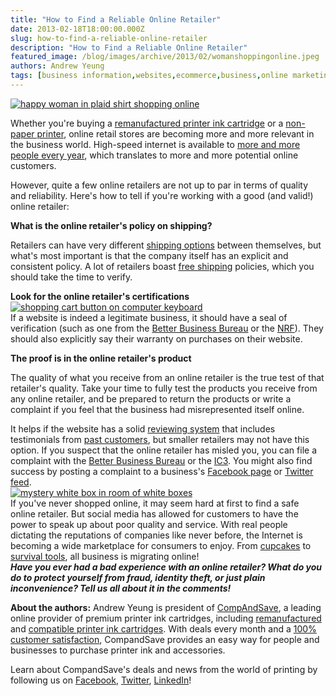 ```yaml
---
title: "How to Find a Reliable Online Retailer"
date: 2013-02-18T18:00:00.000Z
slug: how-to-find-a-reliable-online-retailer
description: "How to Find a Reliable Online Retailer"
featured_image: /blog/images/archive/2013/02/womanshoppingonline.jpeg
authors: Andrew Yeung
tags: [business information,websites,ecommerce,business,online marketing]
---
```


[![happy woman in plaid shirt shopping online](/blog/images/womanshoppingonline.jpeg "happy woman in plaid shirt shopping online")](/blog/images/womanshoppingonline.jpeg)

Whether you're buying a [remanufactured printer ink cartridge](https://search.compandsave.com/search?keywords=remanufactured) or a [non-paper printer](https://www.etsy.com/), online retail stores are becoming more and more relevant in the business world. High-speed internet is available to [more and more people every year](https://arstechnica.com/information-technology/2012/08/119-million-americans-lack-broadband-internet-fcc-reports/), which translates to more and more potential online customers.

However, quite a few online retailers are not up to par in terms of quality and reliability. Here's how to tell if you're working with a good (and valid!) online retailer:

**What is the online retailer's policy on shipping?**

Retailers can have very different [shipping options](https://www.practicalecommerce.com/Solving-the-Free-Shipping-Dilemma) between themselves, but what's most important is that the company itself has an explicit and consistent policy. A lot of retailers boast [free shipping](https://www.bradsdeals.com/blog/stores-with-free-shipping) policies, which you should take the time to verify.

**Look for the online retailer's certifications**  
[![shopping cart button on computer keyboard](/blog/images/onlineshoppingkeyboard.jpeg "shopping cart button on computer keyboard")](/blog/images/onlineshoppingkeyboard.jpeg)  
If a website is indeed a legitimate business, it should have a seal of verification (such as one from the [Better Business Bureau](https://www.bbb.org/) or the [NRF](https://www.nrffoundation.com/content/retail-certifications)). They should also explicitly say their warranty on purchases on their website.

**The proof is in the online retailer's product**

The quality of what you receive from an online retailer is the true test of that retailer's quality. Take your time to fully test the products you receive from any online retailer, and be prepared to return the products or write a complaint if you feel that the business had misrepresented itself online.

It helps if the website has a solid [reviewing system](https://www.amazon.com/review/top-reviewers) that includes testimonials from [past customers](https://www.yelp.com/), but smaller retailers may not have this option. If you suspect that the online retailer has misled you, you can file a complaint with the [Better Business Bureau](https://www.bbb.org/file-a-complaint/) or the [IC3](https://www.ic3.gov/). You might also find success by posting a complaint to a business's [Facebook page](https://www.theglobeandmail.com/incoming/got-a-consumer-complaint-post-it-on-facebook/article546168/) or [Twitter feed](https://www.theguardian.com/money/2012/may/12/complaint-air-on-twitter).  
[![mystery white box in room of white boxes](/blog/images/mystery-box.jpeg "mystery white box in room of white boxes")](/blog/images/mystery-box.jpeg)  
If you've never shopped online, it may seem hard at first to find a safe online retailer. But social media has allowed for customers to have the power to speak up about poor quality and service. With real people dictating the reputations of companies like never before, the Internet is becoming a wide marketplace for consumers to enjoy. From [cupcakes](https://www.etsy.com?ref=sr%5Fgallery%5F16&ga%5Fsearch%5Fquery=cupcake&ga%5Fview%5Ftype=gallery&ga%5Fship%5Fto=US&ga%5Fsearch%5Ftype=handmade) to [survival tools](https://www.amazon.com/Brook-Hunter-MT-BL-AXE-Premium-Mo-Tool/dp/B001PTG8FQ/ref=sr%5F1%5F1?ie=UTF8&amp;qid=1354835554&amp;sr=8-1&amp;keywords=axe+multi+tool), all business is migrating online!  
**_Have you ever had a bad experience with an online retailer? What do you do to protect yourself from fraud, identity theft, or just plain inconvenience? Tell us all about it in the comments!_**  

**About the authors:** Andrew Yeung is president of [CompAndSave](https://www.compandsave.com/), a leading online provider of premium printer ink cartridges, including [remanufactured](https://www.compandsave.com/help) and [compatible printer ink cartridges](https://www.compandsave.com/help). With deals every month and a [100% customer satisfaction](https://www.compandsave.com/help), CompandSave provides an easy way for people and businesses to purchase printer ink and accessories.

Learn about CompandSave's deals and news from the world of printing by following us on [Facebook](https://www.facebook.com/compandsave.ink), [Twitter](https://twitter.com/compandsave), [LinkedIn](https://www.linkedin.com)!